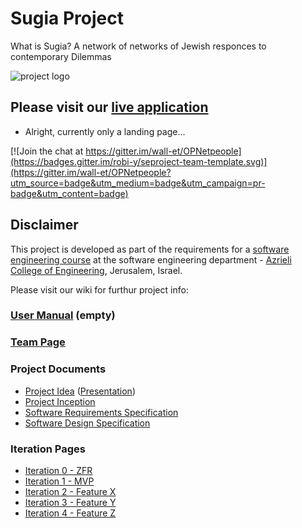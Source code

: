 # Sugia Project

What is Sugia?
A network of networks of Jewish responces to contemporary Dilemmas

![project logo](https://github.com/avigailab/Sugia/blob/master/images/sugia-logo.GIF)

## Please visit our [live application](https://github.com/avigailab/Sugia)
- Alright, currently only a landing page...

[![Join the chat at https://gitter.im/wall-et/OPNetpeople](https://badges.gitter.im/robi-y/seproject-team-template.svg)](https://gitter.im/wall-et/OPNetpeople?utm_source=badge&utm_medium=badge&utm_campaign=pr-badge&utm_content=badge)

## Disclaimer
This project is developed as part of the requirements for a [software engineering course](https://github.com/jce-il/se-class/wiki) at the software engineering department - [Azrieli College of Engineering](http://www.jce.ac.il/), Jerusalem, Israel.

Please visit our wiki for furthur project info: 

### [User Manual](../../wiki/user-manual) (empty)

### [Team Page](../../wiki/team)

### Project Documents
- [Project Idea](https://github.com/avigailab/Sugia/blob/master/doc/sugia.docx) ([Presentation](https://github.com/avigailab/Sugia/blob/master/doc/Sugia.pptx))
- [Project Inception](../../wiki/inception)
- [Software Requirements Specification](../../wiki/srs)
- [Software Design Specification](../../wiki/sds)

### Iteration Pages
- [Iteration 0 - ZFR](../../wiki/iter0-zfr)
- [Iteration 1 - MVP]()
- [Iteration 2 - Feature X]()
- [Iteration 3 - Feature Y]()
- [Iteration 4 - Feature Z]()



